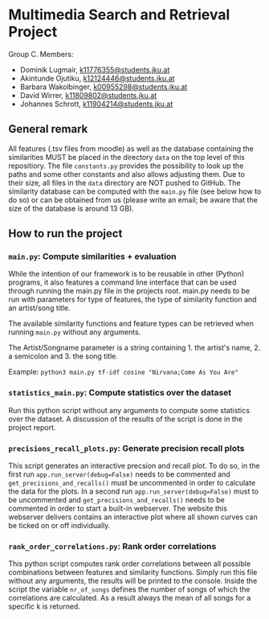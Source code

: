 # Multimedia Search and Retrieval Project

Group C. Members:

* Dominik Lugmair, k11776355@students.jku.at
* Akintunde Ojutiku, k12124446@students.jku.at
* Barbara Wakolbinger, k00955298@students.jku.at
* David Wirrer, k11809802@students.jku.at
* Johannes Schrott, k11904214@students.jku.at

## General remark
All features (.tsv files from moodle) as well as the database containing the similarities MUST be placed in the directory `data` on the top level of this repositiory. The file `constants.py` provides the possibility to look up the paths
and some other constants and also allows adjusting them.
Due to their size, all files in the `data` directory are NOT pushed to GitHub. 
The similarity database can be computed with the `main.py` file (see below how to do so) or can be obtained from us (please write an email; be aware that the size of the database is around 13 GB).

## How to run the project

### `main.py`: Compute similarities + evaluation
While the intention of our framework is to be reusable in other
(Python) programs, it also features a command line interface that
can be used through running the main.py file in the projects root.
main.py needs to be run with parameters for type of features, the type of similarity function
and an artist/song title.

The available similarity functions and feature types can be retrieved when running `main.py` without any arguments.

The Artist/Songname parameter is a string containing 1. the artist's name, 2. a semicolon and 3. the song title.

Example:
`python3 main.py tf-idf cosine "Nirvana;Come As You Are"`



### `statistics_main.py`: Compute statistics over the dataset
Run this python script without any arguments to compute some statistics over the dataset. A discussion of the results of the script is done in the project report.


### `precisions_recall_plots.py`: Generate precision recall plots
This script generates an interactive precsion and recall plot. To do so, in the first run `app.run_server(debug=False)` 
needs to be commented and `get_precisions_and_recalls()` must be uncommented in order to calculate the data for the plots. 
In a second run `app.run_server(debug=False)` must to be uncommented and `get_precisions_and_recalls()` needs to be commented in order to start a built-in webserver.
The website this webserver delivers contains an interactive plot where all shown curves can be ticked on or off individually.


### `rank_order_correlations.py`: Rank order correlations 

This python script computes rank order correlations between all possible combinations between features and similarity functions. Simply run this file without any arguments, the results will be printed to the console.
Inside the script the variable `nr_of_songs` defines the number of songs of which the correlations are calculated. As a result always the mean of all songs for a specific k is returned.

